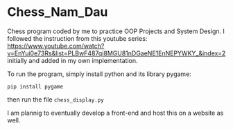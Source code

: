 # Chess_Nam_Dau

Chess program coded by me to practice OOP Projects and System Design. I followed the instruction from this youtube series: https://www.youtube.com/watch?v=EnYui0e73Rs&list=PLBwF487qi8MGU81nDGaeNE1EnNEPYWKY_&index=2 initially and added in my own implementation.

To run the program, simply install python and its library pygame:
```
pip install pygame
```

then run the file `chess_display.py`

I am plannig to eventually develop a front-end and host this on a website as well.
